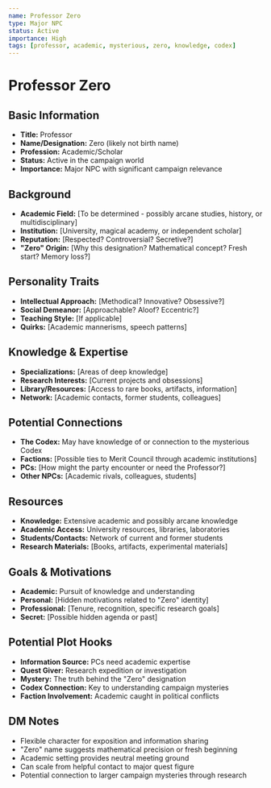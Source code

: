 ```yaml
---
name: Professor Zero
type: Major NPC
status: Active
importance: High
tags: [professor, academic, mysterious, zero, knowledge, codex]
---
```


# Professor Zero

## Basic Information
- **Title:** Professor
- **Name/Designation:** Zero (likely not birth name)
- **Profession:** Academic/Scholar
- **Status:** Active in the campaign world
- **Importance:** Major NPC with significant campaign relevance

## Background
- **Academic Field:** [To be determined - possibly arcane studies, history, or multidisciplinary]
- **Institution:** [University, magical academy, or independent scholar]
- **Reputation:** [Respected? Controversial? Secretive?]
- **"Zero" Origin:** [Why this designation? Mathematical concept? Fresh start? Memory loss?]

## Personality Traits
- **Intellectual Approach:** [Methodical? Innovative? Obsessive?]
- **Social Demeanor:** [Approachable? Aloof? Eccentric?]
- **Teaching Style:** [If applicable]
- **Quirks:** [Academic mannerisms, speech patterns]

## Knowledge & Expertise
- **Specializations:** [Areas of deep knowledge]
- **Research Interests:** [Current projects and obsessions]
- **Library/Resources:** [Access to rare books, artifacts, information]
- **Network:** [Academic contacts, former students, colleagues]

## Potential Connections
- **The Codex:** May have knowledge of or connection to the mysterious Codex
- **Factions:** [Possible ties to Merit Council through academic institutions]
- **PCs:** [How might the party encounter or need the Professor?]
- **Other NPCs:** [Academic rivals, colleagues, students]

## Resources
- **Knowledge:** Extensive academic and possibly arcane knowledge
- **Academic Access:** University resources, libraries, laboratories
- **Students/Contacts:** Network of current and former students
- **Research Materials:** [Books, artifacts, experimental materials]

## Goals & Motivations
- **Academic:** Pursuit of knowledge and understanding
- **Personal:** [Hidden motivations related to "Zero" identity]
- **Professional:** [Tenure, recognition, specific research goals]
- **Secret:** [Possible hidden agenda or past]

## Potential Plot Hooks
- **Information Source:** PCs need academic expertise
- **Quest Giver:** Research expedition or investigation
- **Mystery:** The truth behind the "Zero" designation
- **Codex Connection:** Key to understanding campaign mysteries
- **Faction Involvement:** Academic caught in political conflicts

## DM Notes
- Flexible character for exposition and information sharing
- "Zero" name suggests mathematical precision or fresh beginning
- Academic setting provides neutral meeting ground
- Can scale from helpful contact to major quest figure
- Potential connection to larger campaign mysteries through research